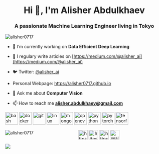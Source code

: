 <h1 align="center">Hi 👋, I'm Alisher Abdulkhaev</h1>
<h3 align="center">A passionate Machine Learning Engineer living in Tokyo</h3>

<p align="left"> <img src="https://komarev.com/ghpvc/?username=alisher0717" alt="alisher0717" /> </p>

- 🔭 I’m currently working on **Data Efficient Deep Learning**

- 📝 I regulary write articles on [https://medium.com/@alisher_ai](https://medium.com/@alisher_ai)

- 🐦 Twitter: [@alisher_ai](https://twitter.com/alisher_ai)

- Personal Webpage: https://alisher0717.github.io

- 💬 Ask me about **Computer Vision**

- 📫 How to reach me **alisher.abdulkhaev@gmail.com**

<p align="left"><img src="https://www.vectorlogo.zone/logos/gnu_bash/gnu_bash-icon.svg" alt="bash" width="40" height="40"/> <img src="https://devicons.github.io/devicon/devicon.git/icons/docker/docker-original-wordmark.svg" alt="docker" width="40" height="40"/> <img src="https://www.vectorlogo.zone/logos/git-scm/git-scm-icon.svg" alt="git" width="40" height="40"/> <img src="https://devicons.github.io/devicon/devicon.git/icons/linux/linux-original.svg" alt="linux" width="40" height="40"/> <img src="https://devicons.github.io/devicon/devicon.git/icons/mongodb/mongodb-original-wordmark.svg" alt="mongodb" width="40" height="40"/> <img src="https://www.vectorlogo.zone/logos/opencv/opencv-icon.svg" alt="opencv" width="40" height="40"/> <img src="https://devicons.github.io/devicon/devicon.git/icons/python/python-original.svg" alt="python" width="40" height="40"/> <img src="https://www.vectorlogo.zone/logos/pytorch/pytorch-icon.svg" alt="pytorch" width="40" height="40"/> <img src="https://www.vectorlogo.zone/logos/tensorflow/tensorflow-icon.svg" alt="tensorflow" width="40" height="40"/></p><p><img align="left" src="https://github-readme-stats.vercel.app/api/top-langs/?username=alisher0717&layout=compact&hide=html" alt="alisher0717" /></p>



<p align="center"> 
<a href="https://twitter.com/https://twitter.com/alisher_ai" target="blank"><img align="center" src="https://cdn.jsdelivr.net/npm/simple-icons@3.0.1/icons/twitter.svg" alt="https://twitter.com/alisher_ai" height="30" width="30" /></a>
<a href="https://linkedin.com/in/https://www.linkedin.com/in/alisher-abdulkhaev/" target="blank"><img align="center" src="https://cdn.jsdelivr.net/npm/simple-icons@3.0.1/icons/linkedin.svg" alt="https://www.linkedin.com/in/alisher-abdulkhaev/" height="30" width="30" /></a>
<a href="https://kaggle.com/https://www.kaggle.com/alisherabdulkhaev" target="blank"><img align="center" src="https://cdn.jsdelivr.net/npm/simple-icons@3.0.1/icons/kaggle.svg" alt="https://www.kaggle.com/alisherabdulkhaev" height="30" width="30" /></a>
<a href="https://medium.com/@alisher_ai" target="blank"><img align="center" src="https://cdn.jsdelivr.net/npm/simple-icons@3.0.1/icons/medium.svg" alt="@alisher_ai" height="30" width="30" /></a>
</p>



![](https://github-readme-stats.vercel.app/api?username=alisher0717&title_color=fff&icon_color=f9f9f9&text_color=9f9f9f&bg_color=151515)
